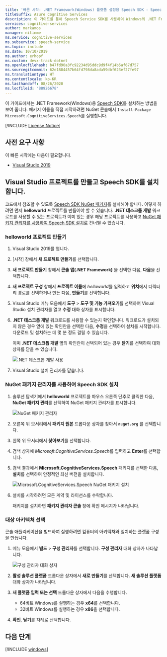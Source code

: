 ```yaml
---
title: '빠른 시작: .NET Framework(Windows) 플랫폼 설정용 Speech SDK - Speech Service'
titleSuffix: Azure Cognitive Services
description: 이 가이드를 통해 Speech Service SDK를 사용하여 Windows의 .NET Framework에서 C#용 플랫폼을 설정합니다.
services: cognitive-services
author: markamos
manager: nitinme
ms.service: cognitive-services
ms.subservice: speech-service
ms.topic: include
ms.date: 10/10/2019
ms.author: erhopf
ms.custom: devx-track-dotnet
ms.openlocfilehash: b47fd90a3fc92234d95ddc9d9f4f14b5af67d757
ms.sourcegitcommit: 62e1884457b64fd798da8ada59dbf623ef27fe97
ms.translationtype: HT
ms.contentlocale: ko-KR
ms.lasthandoff: 08/26/2020
ms.locfileid: "88926678"
---
```

이 가이드에서는 .NET Framework(Windows)용 [Speech SDK](~/articles/cognitive-services/speech-service/speech-sdk.md)를 설치하는 방법을 보여 줍니다. 패키지 이름을 직접 시작하려면 NuGet 콘솔에서 `Install-Package Microsoft.CognitiveServices.Speech`를 실행합니다.

[!INCLUDE [License Notice](~/includes/cognitive-services-speech-service-license-notice.md)]

## <a name="prerequisites"></a>사전 요구 사항

이 빠른 시작에는 다음이 필요합니다.

* [Visual Studio 2019](https://visualstudio.microsoft.com/downloads/)

## <a name="create-a-visual-studio-project-and-install-the-speech-sdk"></a>Visual Studio 프로젝트를 만들고 Speech SDK를 설치합니다.

코드에서 참조할 수 있도록 [Speech SDK NuGet 패키지](https://aka.ms/csspeech/nuget)를 설치해야 합니다. 이렇게 하려면 먼저 **helloworld** 프로젝트를 만들어야 할 수 있습니다. **.NET 데스크톱 개발** 워크로드를 사용할 수 있는 프로젝트가 이미 있는 경우 해당 프로젝트를 사용하고 [NuGet 패키지 관리자를 사용하여 Speech SDK 설치](#use-nuget-package-manager-to-install-the-speech-sdk)로 건너뛸 수 있습니다.

### <a name="create-helloworld-project"></a>helloworld 프로젝트 만들기

1. Visual Studio 2019를 엽니다.

1. [시작] 창에서 **새 프로젝트 만들기**를 선택합니다. 

1. **새 프로젝트 만들기** 창에서 **콘솔 앱(.NET Framework)** 을 선택한 다음, **다음**을 선택합니다.

1. **새 프로젝트 구성** 창에서 **프로젝트 이름**에 *helloworld*를 입력하고 **위치**에서 디렉터리 경로를 선택하거나 만든 다음, **만들기**를 선택합니다.

1. Visual Studio 메뉴 모음에서 **도구** > **도구 및 기능 가져오기**를 선택하여 Visual Studio 설치 관리자를 열고 **수정** 대화 상자를 표시합니다.

1. **.NET 데스크톱 개발** 워크로드를 사용할 수 있는지 확인합니다. 워크로드가 설치되지 않은 경우 옆에 있는 확인란을 선택한 다음, **수정**을 선택하여 설치를 시작합니다. 다운로드 및 설치하는 데 몇 분 정도 걸릴 수 있습니다.

   이미 **.NET 데스크톱 개발** 옆의 확인란이 선택되어 있는 경우 **닫기**를 선택하여 대화 상자를 닫을 수 있습니다.

   ![.NET 데스크톱 개발 사용](~/articles/cognitive-services/speech-service/media/sdk/vs-enable-net-desktop-workload.png)

1. Visual Studio 설치 관리자를 닫습니다.

### <a name="use-nuget-package-manager-to-install-the-speech-sdk"></a>NuGet 패키지 관리자를 사용하여 Speech SDK 설치

1. 솔루션 탐색기에서 **helloworld** 프로젝트를 마우스 오른쪽 단추로 클릭한 다음, **NuGet 패키지 관리**를 선택하여 NuGet 패키지 관리자를 표시합니다.

   ![NuGet 패키지 관리자](~/articles/cognitive-services/speech-service/media/sdk/vs-nuget-package-manager.png)

1. 오른쪽 위 모서리에서 **패키지 원본** 드롭다운 상자를 찾아서 **`nuget.org`** 를 선택합니다.

1. 왼쪽 위 모서리에서 **찾아보기**를 선택합니다.

1. 검색 상자에 *Microsoft.CognitiveServices.Speech*를 입력하고 **Enter**를 선택합니다.

1. 검색 결과에서 **Microsoft.CognitiveServices.Speech** 패키지를 선택한 다음, **설치**를 선택하여 안정적인 최신 버전을 설치합니다.

   ![Microsoft.CognitiveServices.Speech NuGet 패키지 설치](~/articles/cognitive-services/speech-service/media/sdk/qs-csharp-dotnet-windows-03-nuget-install-1.0.0.png)

1. 설치를 시작하려면 모든 계약 및 라이선스를 수락합니다.

   패키지를 설치하면 **패키지 관리자 콘솔** 창에 확인 메시지가 나타납니다.

### <a name="choose-target-architecture"></a>대상 아키텍처 선택

콘솔 애플리케이션을 빌드하여 실행하려면 컴퓨터의 아키텍처와 일치하는 플랫폼 구성을 만듭니다.

1. 메뉴 모음에서 **빌드** > **구성 관리자**를 선택합니다. **구성 관리자** 대화 상자가 나타납니다.

   ![구성 관리자 대화 상자](~/articles/cognitive-services/speech-service/media/sdk/vs-configuration-manager-dialog-box.png)

1. **활성 솔루션 플랫폼** 드롭다운 상자에서 **새로 만들기**를 선택합니다. **새 솔루션 플랫폼** 대화 상자가 나타납니다.

1. **새 플랫폼 입력 또는 선택** 드롭다운 상자에서 다음을 수행합니다.
   - 64비트 Windows를 실행하는 경우 **x64**를 선택합니다.
   - 32비트 Windows를 실행하는 경우 **x86**을 선택합니다.

1. **확인**, **닫기**를 차례로 선택합니다.

## <a name="next-steps"></a>다음 단계

[!INCLUDE [windows](../quickstart-list.md)]
